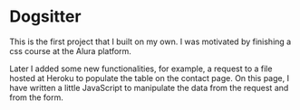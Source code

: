 # Dogsitter

This is the first project that I built on my own. I was motivated by finishing a css course at the Alura platform. 

Later I added some new functionalities, for example, a request to a file hosted at Heroku to populate the table on the contact page. On this page, I have written a little JavaScript to manipulate the data from the request and from the form. 
